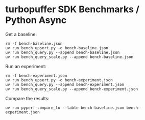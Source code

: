 # turbopuffer SDK Benchmarks / Python Async

Get a baseline:

```
rm -f bench-baseline.json
uv run bench_upsert.py -o bench-baseline.json
uv run bench_query.py --append bench-baseline.json
uv run bench_query_scale.py --append bench-baseline.json
```

Run an experiment:

```
rm -f bench-experiment.json
uv run bench_upsert.py -o bench-experiment.json
uv run bench_query.py --append bench-experiment.json
uv run bench_query_scale.py --append bench-experiment.json
```

Compare the results:

```
uv run pyperf compare_to --table bench-baseline.json bench-experiment.json
```
